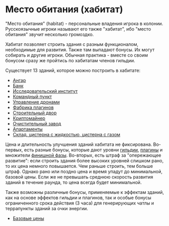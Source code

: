 # Место обитания (хабитат)

"Место обитания" (habitat) - персональные владения игрока в колонии. Русскоязычные игроки называют его также "хабитат", ибо
"место обитания" звучит несколько громоздко.

Хабитат позволяет строить здания с разным функционалом, необходимые для развития. Также там выпадают бонусы. Их могут собирать
и другие игроки. Обычная практика - вместе со своим бонусом сразу же пройтись по хабитатам членов гильдии.

Существует 13 зданий, которое можно построить в хабитате:

* [Ангар](hangar.md)
* [Банк](safe.md)
* [Исследовательский институт](research.md)
* [Командный пункт](comcenter.md)
* [Управление дронами](dronecontrol.md)
* [Фабрика плагинов](pluginfactory.md)
* [Строительный двор](constructionyard.md)
* [Криптомайнер](cryptominer.md)
* [Очистительный завод](refinery.md)
* [Апартаменты](apartments.md)
* [Склад, цистерна с жидкостью, цистерна с газом](storage.md)

Цена и длительность улучшения зданий хабитата не фиксирована. Во-первых, есть разные бонусы, которые дают уровни
[гильдии](../guild.md), [плагины](../pluins.md) и множители [финишной фазы](../finishline.md). Во-вторых, есть штраф за
"опережающее развитие": если строить здания более высоких уровней слишком рано, то их цена немного повышается. Чем
раньше строить, тем больше штраф. Однако рано или поздно цена и время упадут до минимальной, базовой цены. Если же не
превышать среднюю скорость развития зданий в течение раунда, то цена всегда будет минимальной.

Также возможны различные бонусы, применяемые к эффектам зданий, как на основе эффектов гильдии и плагинов, так и особые
бонусы ограниченного срока действия (3 часа) для генерирующих чатлы и террапункты зданий за очки энергии.

* [Базовые цены](prices.md)
